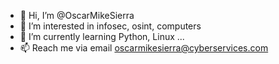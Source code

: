 - 👋 Hi, I’m @OscarMikeSierra
- 👀 I’m interested in infosec, osint, computers
- 🌱 I’m currently learning Python, Linux ...
- 📫 Reach me via email oscarmikesierra@cyberservices.com

<!---
OscarMikeSierra/OscarMikeSierra is a ✨ special ✨ repository because its `README.md` (this file) appears on your GitHub profile.
You can click the Preview link to take a look at your changes.
--->
